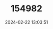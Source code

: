 ---
title: "154982"
category: "Daector dowi"
draft: false
date: 2024-02-22 13:03:51
languages:
  Spanish; Castilian: ["Bruja", "Bruja Tres Espinas", "Sapo de Dow"]
  English: ["Dow's Toadfish"]
---
